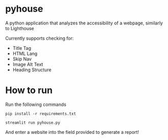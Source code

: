 # pyhouse

A python application that analyzes the accessibility of a webpage, similarly to Lighthouse

Currently supports checking for:
- Title Tag
- HTML Lang
- Skip Nav
- Image Alt Text
- Heading Structure

# How to run
Run the following commands
```
pip install -r requirements.txt
```
```
streamlit run pyhouse.py
```

And enter a website into the field provided to generate a report!
